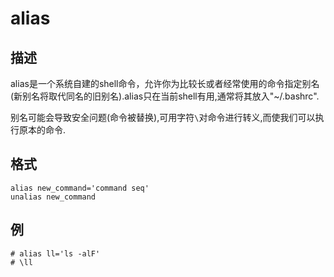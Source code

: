 # alias

## 描述

alias是一个系统自建的shell命令，允许你为比较长或者经常使用的命令指定别名(新别名将取代同名的旧别名).alias只在当前shell有用,通常将其放入"~/.bashrc".

别名可能会导致安全问题(命令被替换),可用字符`\`对命令进行转义,而使我们可以执行原本的命令.

## 格式

    alias new_command='command seq'
    unalias new_command

## 例

    # alias ll='ls -alF'
    # \ll
